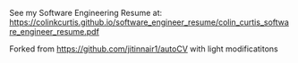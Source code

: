 See my Software Engineering Resume at: https://colinkcurtis.github.io/software_engineer_resume/colin_curtis_software_engineer_resume.pdf

Forked from https://github.com/jitinnair1/autoCV with light modificatitons


